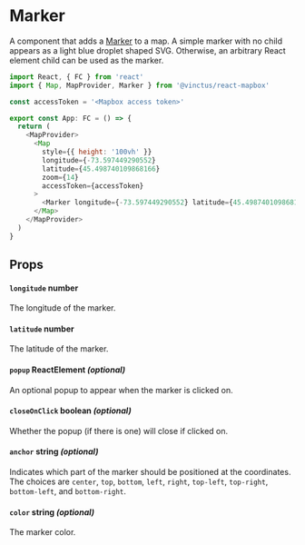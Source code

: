 Marker
======

A component that adds a [Marker](https://docs.mapbox.com/mapbox-gl-js/api/markers/#marker) to a map. A simple marker with no child appears as a light blue droplet shaped SVG.  Otherwise, an arbitrary React element child can be used as the marker.

[//]: # (TODO: tsx support)

```javascript
import React, { FC } from 'react'
import { Map, MapProvider, Marker } from '@vinctus/react-mapbox'

const accessToken = '<Mapbox access token>'

export const App: FC = () => {
  return (
    <MapProvider>
      <Map
        style={{ height: '100vh' }}
        longitude={-73.597449290552}
        latitude={45.498740109868166}
        zoom={14}
        accessToken={accessToken}
      >
        <Marker longitude={-73.597449290552} latitude={45.498740109868166} />
      </Map>
    </MapProvider>
  )
}
```

Props
-----

#### `longitude` number

The longitude of the marker.

#### `latitude` number

The latitude of the marker.

#### `popup` ReactElement *(optional)*

An optional popup to appear when the marker is clicked on.

#### `closeOnClick` boolean *(optional)*

Whether the popup (if there is one) will close if clicked on.

#### `anchor` string *(optional)*

Indicates which part of the marker should be positioned at the coordinates. The choices are `center`, `top`, `bottom`, `left`, `right`, `top-left`, `top-right`, `bottom-left`, and `bottom-right`. 

#### `color` string *(optional)*

The marker color.

